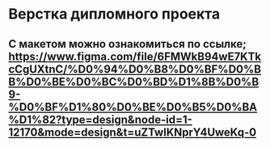 # Верстка дипломного проекта

## С макетом можно ознакомиться по ссылке; https://www.figma.com/file/6FMWkB94wE7KTkcCgUXtnC/%D0%94%D0%B8%D0%BF%D0%BB%D0%BE%D0%BC%D0%BD%D1%8B%D0%B9-%D0%BF%D1%80%D0%BE%D0%B5%D0%BA%D1%82?type=design&node-id=1-12170&mode=design&t=uZTwlKNprY4UweKq-0
